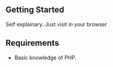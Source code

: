 Getting Started
--

Self explainary. Just visit in your browser

Requirements
--

- Basic knowledge of PHP.
